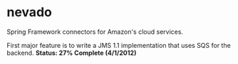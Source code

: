 nevado
======

Spring Framework connectors for Amazon's cloud services.

First major feature is to write a JMS 1.1 implementation that uses SQS for the backend.  **Status: 27% Complete (4/1/2012)**
